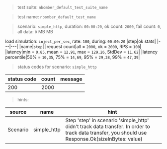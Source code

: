 > test suite: `nbomber_default_test_suite_name`

> test name: `nbomber_default_test_name`

> scenario: `simple_http`, duration: `00:00:20`, ok count: `2000`, fail count: `0`, all data: `0` MB MB

load simulation: `inject_per_sec`, rate: `100`, during: `00:00:20`
|step|ok stats|
|---|---|
|name|`step`|
|request count|all = `2000`, ok = `2000`, RPS = `100`|
|latency|min = `0,85`, mean = `12,91`, max = `129,26`, StdDev = `11,62`|
|latency percentile|50% = `10,35`, 75% = `14,69`, 95% = `29,38`, 99% = `47,39`|
> status codes for scenario: `simple_http`

|status code|count|message|
|---|---|---|
|200|2000||

> hints:

|source|name|hint|
|---|---|---|
|Scenario|simple_http|Step 'step' in scenario 'simple_http' didn't track data transfer. In order to track data transfer, you should use Response.Ok(sizeInBytes: value)|
